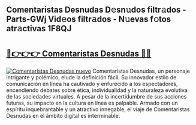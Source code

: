 ## Comentaristas Desnudas D𝚎sn𝚞dos filtr𝚊dos - Parts-GWj Vid𝚎os filtr𝚊dos - N𝚞evas f𝚘tos atr𝚊ctivas 1F8QJ

# <h2><a href="http://mb4xgo.tromn.icu/?c=Comentaristas+Desnudas">🔗👉👉👉 Comentaristas Desnudas 🔗🔗</a></h2>

[![Comentaristas Desnudas nuevo](https://i.imgur.com/pEAQMta.gif)](http://mb4xgo.tromn.icu/?c=Comentaristas+Desnudas)
Comentaristas Desnudas, un personaje intrigante y polémico, elude la definición fácil. Su innovador estilo de comunicación en línea ha cautivado y enfurecido a los espectadores, encendiendo debates sobre ética, individualidad y la naturaleza evolutiva de las sociedades virtuales. A pesar de la incertidumbre de sus acciones futuras, su impacto en la cultura en línea es palpable. Armado con un espíritu inquebrantable y un atractivo innegable, el viaje de Comentaristas Desnudas en el ámbito digital es interminable.
